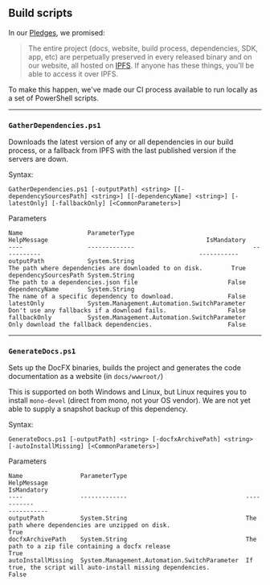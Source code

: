 Build scripts
---

In our [Pledges](../README.md#permanent), we promised:

> The entire project (docs, website, build process, dependencies, SDK, app, etc) are perpetually preserved in every released binary and on our website, all hosted on [IPFS](https://ipfs.io/). If anyone has these things, you'll be able to access it over IPFS.

To make this happen, we've made our CI process available to run locally as a set of PowerShell scripts.

---

### `GatherDependencies.ps1`
Downloads the latest version of any or all dependencies in our build process, or a fallback from IPFS with the last published version if the servers are down.

Syntax:
```
GatherDependencies.ps1 [-outputPath] <string> [[-dependencySourcesPath] <string>] [[-dependencyName] <string>] [-latestOnly] [-fallbackOnly] [<CommonParameters>]
```

<!-- 
Generated via command:

(get-command .\GatherDependencies.ps1).ParameterSets | select -ExpandProperty parameters | ft Name, ParameterType, HelpMessage, IsMandatory
 -->

Parameters
```
Name                  ParameterType                                 HelpMessage                                            IsMandatory
----                  -------------                                 -----------                                            -----------
outputPath            System.String                                 The path where dependencies are downloaded to on disk.        True
dependencySourcesPath System.String                                 The path to a dependencies.json file                         False
dependencyName        System.String                                 The name of a specific dependency to download.               False
latestOnly            System.Management.Automation.SwitchParameter  Don't use any fallbacks if a download fails.                 False
fallbackOnly          System.Management.Automation.SwitchParameter  Only download the fallback dependencies.                     False
```

---
### `GenerateDocs.ps1`
Sets up the DocFX binaries, builds the project and generates the code documentation as a website (in `docs/wwwroot/`)

This is supported on both Windows and Linux, but Linux requires you to install `mono-devel` (direct from mono, not your OS vendor). We are not yet able to supply a snapshot backup of this dependency.

Syntax:
```
GenerateDocs.ps1 [-outputPath] <string> [-docfxArchivePath] <string> [-autoInstallMissing] [<CommonParameters>]
```

<!-- 
Generated via command:

(get-command .\GenerateDocs.ps1).ParameterSets | select -ExpandProperty parameters | ft Name, ParameterType, HelpMessage, IsMandatory
 -->

Parameters
```
Name                ParameterType                                 HelpMessage                                                                               IsMandatory
----                -------------                                 -----------                                                                               -----------
outputPath          System.String                                 The path where dependencies are unzipped on disk.                                                True
docfxArchivePath    System.String                                 The path to a zip file containing a docfx release                                                True
autoInstallMissing  System.Management.Automation.SwitchParameter  If true, the script will auto-install missing dependencies.                                     False
```